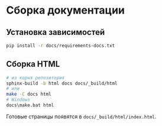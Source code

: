# Сборка документации

## Установка зависимостей
```bash
pip install -r docs/requirements-docs.txt
```

## Сборка HTML
```bash
# из корня репозитория
sphinx-build -b html docs docs/_build/html
# или
make -C docs html
# Windows
docs\make.bat html
```

Готовые страницы появятся в `docs/_build/html/index.html`.
